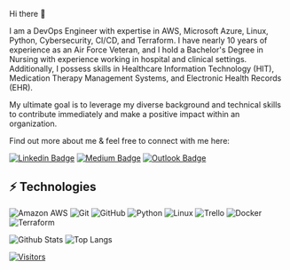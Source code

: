 Hi there 👋

I am a DevOps Engineer with expertise in AWS, Microsoft Azure, Linux, Python, Cybersecurity, CI/CD, and Terraform. 
I have nearly 10 years of experience as an Air Force Veteran, and I hold a Bachelor's Degree in Nursing with experience working in hospital and clinical settings. 
Additionally, I possess skills in Healthcare Information Technology (HIT), Medication Therapy Management Systems, and Electronic Health Records (EHR).
 
My ultimate goal is to leverage my diverse background and technical skills to contribute immediately and make a positive impact within an organization.

Find out more about me & feel free to connect with me here:

[![Linkedin Badge](https://img.shields.io/badge/-Brandon%20McCullum-blue?style=flat-square&logo=Linkedin&logoColor=white&link=https://www.linkedin.com/in/brandon-mccullum-4504b7161/)](https://www.linkedin.com/in/brandon-mccullum-4504b7161/)
[![Medium Badge](https://img.shields.io/badge/Brandon%20McCullum-12100E?style=flat-square&logo=medium&logoColor=white&link=https://medium.com/@Bmccullum)](https://medium.com/@Bmccullum)
[![Outlook Badge](https://img.shields.io/badge/-Brandon.McCullum@outlook.com-c14438?style=flat-square&logo=Outlook&logoColor=white&link=mailto:Brandon.mccullum@outlook.com)](mailto:Brandon.McCullum@outlook.com)

## ⚡ Technologies

<!-- Check out the Badges folder for more badges -->

![Amazon AWS](https://img.shields.io/badge/Amazon%20AWS-232F3E?style=flat-square&logo=amazon-aws)
![Git](https://img.shields.io/badge/-Git-black?style=flat-square&logo=git)
![GitHub](https://img.shields.io/badge/-GitHub-181717?style=flat-square&logo=github)
![Python](https://img.shields.io/badge/-Python-black?style=flat-square&logo=Python)
![Linux](https://img.shields.io/badge/Linux-FCC624?style=flat-square&logo=linux&logoColor=black)
![Trello](https://img.shields.io/badge/Trello-%23026AA7.svg?style=flat-square&logo=Trello&logoColor=white)
![Docker](https://img.shields.io/badge/docker-%230db7ed.svg?style=for-the-badge&logo=docker&logoColor=white)
![Terraform](https://img.shields.io/badge/terraform-%235835CC.svg?style=for-the-badge&logo=terraform&logoColor=white)

<!-- Replace the fields below with the information requested. Remember to remove the encapsulating <> characters. -->

![Github Stats](https://github-readme-stats.vercel.app/api?username=B-Mccullum&count_private=true&show_icons=true&include_all_commits=true)
![Top Langs](https://github-readme-stats.vercel.app/api/top-langs/?username=B-Mccullum&hide=TeX&layout=compact)


[![Visitors](https://api.visitorbadge.io/api/visitors?path=B-mccullum%2FB-mccullum&label=VISITORS&countColor=%23263759)](https://visitorbadge.io/status?path=B-mccullum%2FB-mccullum)
